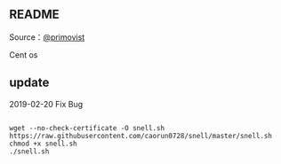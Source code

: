 ## README

Source：[@primovist](https://github.com/primovist/snell.sh)

Cent os

## update
 2019-02-20 Fix Bug


```

wget --no-check-certificate -O snell.sh https://raw.githubusercontent.com/caorun0728/snell/master/snell.sh
chmod +x snell.sh
./snell.sh
```